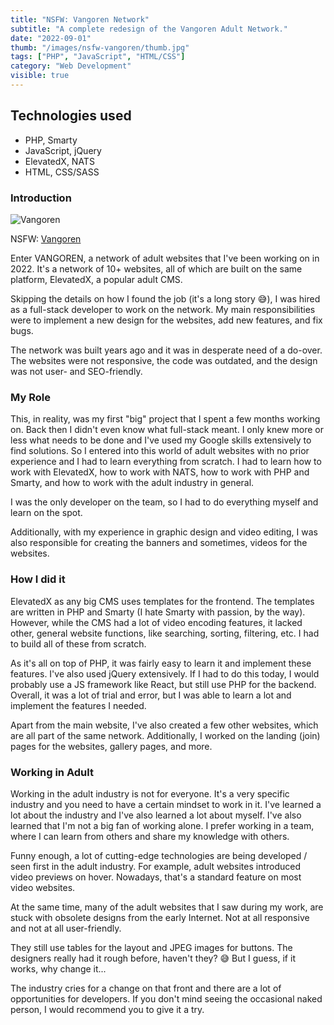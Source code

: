 ```yaml
---
title: "NSFW: Vangoren Network"
subtitle: "A complete redesign of the Vangoren Adult Network."
date: "2022-09-01"
thumb: "/images/nsfw-vangoren/thumb.jpg"
tags: ["PHP", "JavaScript", "HTML/CSS"]
category: "Web Development"
visible: true
---
```


## Technologies used

* PHP, Smarty
* JavaScript, jQuery
* ElevatedX, NATS
* HTML, CSS/SASS

### Introduction

![Vangoren](/images/nsfw-vangoren/thumb.jpg)

NSFW: [Vangoren](https://www.vangoren.com/)

Enter VANGOREN, a network of adult websites that I've been working on in 2022. It's a network of 10+ websites, all of which are built on the same platform, ElevatedX, a popular adult CMS.

Skipping the details on how I found the job (it's a long story 😅), I was hired as a full-stack developer to work on the network. My main responsibilities were to implement a new design for the websites, add new features, and fix bugs.

The network was built years ago and it was in desperate need of a do-over. The websites were not responsive, the code was outdated, and the design was not user- and SEO-friendly.

### My Role

This, in reality, was my first "big" project that I spent a few months working on. Back then I didn't even know what full-stack meant. I only knew more or less what needs to be done and I've used my Google skills extensively to find solutions. So I entered into this world of adult websites with no prior experience and I had to learn everything from scratch. I had to learn how to work with ElevatedX, how to work with NATS, how to work with PHP and Smarty, and how to work with the adult industry in general.

I was the only developer on the team, so I had to do everything myself and learn on the spot.

Additionally, with my experience in graphic design and video editing, I was also responsible for creating the banners and sometimes, videos for the websites.

### How I did it

ElevatedX as any big CMS uses templates for the frontend. The templates are written in PHP and Smarty (I hate Smarty with passion, by the way). However, while the CMS had a lot of video encoding features, it lacked other, general website functions, like searching, sorting, filtering, etc. I had to build all of these from scratch.

As it's all on top of PHP, it was fairly easy to learn it and implement these features. I've also used jQuery extensively. If I had to do this today, I would probably use a JS framework like React, but still use PHP for the backend. Overall, it was a lot of trial and error, but I was able to learn a lot and implement the features I needed.

Apart from the main website, I've also created a few other websites, which are all part of the same network. Additionally, I worked on the landing (join) pages for the websites, gallery pages, and more.

### Working in Adult

Working in the adult industry is not for everyone. It's a very specific industry and you need to have a certain mindset to work in it. I've learned a lot about the industry and I've also learned a lot about myself. I've also learned that I'm not a big fan of working alone. I prefer working in a team, where I can learn from others and share my knowledge with others.

Funny enough, a lot of cutting-edge technologies are being developed / seen first in the adult industry. For example, adult websites introduced video previews on hover. Nowadays, that's a standard feature on most video websites.

At the same time, many of the adult websites that I saw during my work, are stuck with obsolete designs from the early Internet. Not at all responsive and not at all user-friendly.

They still use tables for the layout and JPEG images for buttons. The designers really had it rough before, haven't they? 😅 But I guess, if it works, why change it...

The industry cries for a change on that front and there are a lot of opportunities for developers. If you don't mind seeing the occasional naked person, I would recommend you to give it a try.
